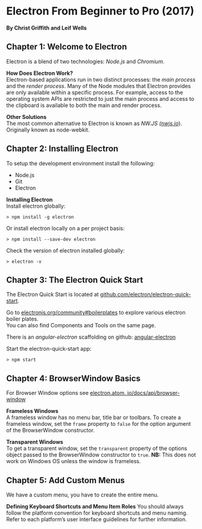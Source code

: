 # Electron From Beginner to Pro  (2017)
__By Christ Griffith and Leif Wells__  

## Chapter 1: Welcome to Electron  
Electron is a blend of two technologies: _Node.js_ and _Chromium_.  

__How Does Electron Work?__  
Electron-based applications run in two distinct processes: the _main process_ and the _render process_. Many of the Node modules that Electron provides are only available within a specific process. For example, access to  the operating system APIs are restricted to just the main process and access to the clipboard is available to both the main and render process.

__Other Solutions__  
The most common alternative to Electron is known as _NW.JS ([nwjs.io](https://nwjs.io)_). Originally known as node-webkit.

## Chapter 2: Installing Electron  
To setup the development environment install the following:
* Node.js
* Git  
* Electron

 __Installing Electron__  
 Install electron globally:    
 ```
 > npm install -g electron  
 ```
 Or install electron locally on a per project basis:  
 ```
 > npm install --save-dev electron
 ```
Check the version of electron installed globally:   
```
> electron -v  
```

## Chapter 3: The Electron Quick Start  
The Electron Quick Start is located at [github.com/electron/electron-quick-start](https://github.com/electron/electron-quick-start).        

Go to [electronjs.org/community#boilerplates](https://www.electronjs.org/community#boilerplates) to explore various electron boiler plates.  
You can also find Components and Tools on the same page.  

There is an _angular-electron_ scaffolding on github: [angular-electron](https://github.com/maximegris/angular-electron)

Start the electron-quick-start app:  
```
> npm start
```  

## Chapter 4: BrowserWindow Basics  
 For Browser Window options see [electron.atom.
io/docs/api/browser-window](https://electron.atom.io/docs/api/browser-window/#class-browserwindow)  

__Frameless Windows__  
A frameless window has no menu bar, title bar or toolbars. To create a frameless window, set the `frame` property to `false` for the option argument of the BrowserWindow constructor.  

__Transparent Windows__  
To get a transparent window, set the `transparent` property of the options object passed to the BrowserWindow constructor to `true`.
__NB:__ This does not work on Windows OS unless the window is frameless.

## Chapter 5: Add Custom Menus  
We have a custom menu, you have to create the entire menu.  

__Defining Keyboard Shortcuts and Menu Item Roles__
You should always follow the platform convention for keyboard shortcuts and menu naming. Refer to each platform’s user interface guidelines for further information.
